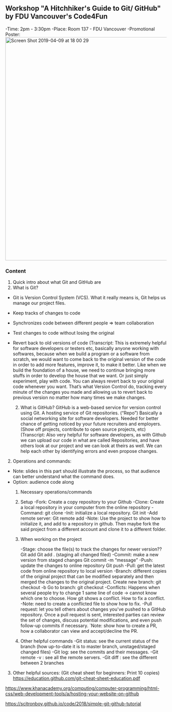 ## Workshop "A Hitchhiker's Guide to Git/ GitHub" by FDU Vancouver's Code4Fun 

-Time: 2pm - 3:30pm
-Place: Room 137 - FDU Vancouver
-Promotional Poster: 
<img width="695" alt="Screen Shot 2019-04-09 at 18 00 29" src="https://user-images.githubusercontent.com/35150672/56096592-0cdafd00-5e9f-11e9-8644-fef2389bb6f6.png">

### Content

1. Quick intro about what Git and GitHub are
  1. What is Git?
- Git is Version Control System (VCS). What it really means is, Git helps us manage our project files.
- Keep tracks of changes to code
- Synchronizes code between different people => team collaboration
- Test changes to code without losing the original
- Revert back to old versions of code
	(Transcript: This is extremely helpful for software developers or testers etc, basically anyone working with softwares, because when we build a program or a software from scratch, we would want to come back to the original version of the code in order to add more features, improve it, to make it better. Like when we build the foundation of a house, we need to continue bringing more stuffs in order to develop the house that we want. Or just simply experiment, play with code. You can always revert back to your original code whenever you want. That’s what Version Control do, tracking every minute of the changes you made and allowing us to revert back to previous version no matter how many times we make changes.

  2. What is GitHub?
GitHub is a web-based service for version control using Git. A hosting service of Git repositories. (“Repo”) Basically a social networking site for software developers.
Needed for better chance of getting noticed by your future recruiters and employers. (Show off projects, contribute to open source projects, etc)
  (Transcript: Also very helpful for software developers, as with Github we can upload our code in what are called Repositories, and have others look at our project and we can look at theirs as well. We can help each other by identifying errors and even propose changes. 


2. Operations and commands:
- Note: slides in this part should illustrate the process, so that audience can better understand what the command does.
- Option: audience code along
  1. Necessary operations/commands
    1. Setup
      -Fork: Create a copy repository to your Github
      -Clone: Create a local repository in your computer from the online repository
      -Command: git clone
      -Init: initialize a local repository.
          Git init
      -Add remote server:
          Git remote add <name> <server>
      -Note: Use the project to show how to initialize it, and add to a repository in github. Then maybe fork the said project from a different account and clone it to a different folder.

  2. When working on the project
  
      -Stage: choose the file(s) to track the changes for newer version??
          Git add <fileName>
          Git add . (staging all changed filed)
      -Commit: make a new version from staged changes
          Git commit -m “message”
      -Push: update the changes to online repository
          Git push
      -Pull: get the latest code from online repository to local version
      -Branch: different copies of the original project that can be modified separately and then merged the changes to the original project.
          Create new branch: git checkout -b <branchName>
          Go to branch: git checkout <branchName>
      -Conflicts: Happens when several people try to change 1 same line of code -> cannot know which one to choose.
          How git shows a conflict.
          How to fix a conflict.
      -Note: need to create a conflicted file to show how to fix.
      -Pull request: let you tell others about changes you've pushed to a GitHub repository. Once a pull request is sent, interested parties can review the set of changes, discuss potential modifications, and even push follow-up commits if necessary.
      `Note: show how to create a PR, how a collaborator can view and accept/decline the PR.
  3. Other helpful commands
      -Git status: see the current status of the branch (how up-to-date it is to master branch, unstaged/staged changed files)
      -Git log: see the commits and their messages.
      -Git remote -v : see all the remote servers.
      -Git diff <sourceBranch> <targetBranch>: see the different between 2 branches

3. Other helpful sources:
(Git cheat sheet for beginners: Print 10 copies)
https://education.github.com/git-cheat-sheet-education.pdf

https://www.khanacademy.org/computing/computer-programming/html-css/web-development-tools/a/hosting-your-website-on-github

https://scitronboy.github.io/code/2018/simple-git-github-tutorial
